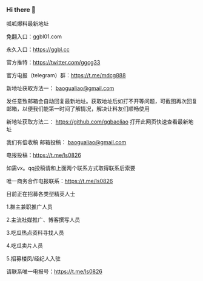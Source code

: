 ### Hi there 👋

<!--
**ggbaoliao/ggbaoliao** is a ✨ _special_ ✨ repository because its `README.md` (this file) appears on your GitHub profile.

Here are some ideas to get you started:

- 🔭 I’m currently working on ...
- 🌱 I’m currently learning ...
- 👯 I’m looking to collaborate on ...
- 🤔 I’m looking for help with ...
- 💬 Ask me about ...
- 📫 How to reach me: ...
- 😄 Pronouns: ...
- ⚡ Fun fact: ...
-->
呱呱爆料最新地址

免翻入口：ggbl01.com

永久入口：https://ggbl.cc

官方推特：https://twitter.com/ggcg33

官方电报（telegram）群：https://t.me/mdcg888

新地址获取方法一： baogualiao@gmail.com

发任意致邮箱会自动回复最新地址。获取地址后如打不开等问题，可截图再次回复邮箱，以便我们能第一时间了解情况，解决让料友们顺畅使用

新地址获取方法二： https://github.com/ggbaoliao 打开此网页快速查看最新地址

我们有偿收稿 邮箱投稿： baogualiao@gmail.com

电报投稿：https://t.me/ls0826

如需vx。qq投稿请和上面两个联系方式取得联系后索要

唯一商务合作电报联系：https://t.me/ls0826

目前正在招募各类型精英人士

1.群主兼职推广人员

2.主流社媒推广、博客撰写人员

3.吃瓜热点资料寻找人员

4.吃瓜卖片人员

5.招募楼凤/经纪人入驻

请联系唯一电报号：https://t.me/ls0826

